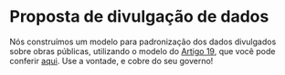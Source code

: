 # Proposta de divulgação de dados

Nós construímos um modelo para padronização dos dados divulgados sobre obras públicas, utilizando o modelo do [Artigo 19](https://artigo19.org/wp-content/blogs.dir/24/files/2012/03/Modelo-Pedido-de-Informa%C3%A7%C3%A3o-12.527-1.pdf), que você pode conferir [aqui](https://docs.google.com/document/d/1kn7cWlgdY3ocvD2WZ-uKCmAzkRBCNob2Y_toTYUKxQA/edit?usp=sharing). Use a vontade, e cobre do seu governo!

